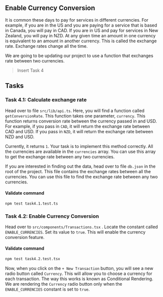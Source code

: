## Enable Currency Conversion
It is common these days to pay for services in different currencies. For example, if you are in the US and you are paying for a service that is based in Canada, you will pay in CAD. If you are in US and pay for services in New Zealand, you will pay in NZD.
 At any given time an amount in one currency is equivalent to an amount in another currency. This is called the exchange rate. Exchange rates change all the time. 

 We are going to be updating our project to use a function that exchanges rate between two currencies.

 > Insert Task 4

## Tasks
### Task 4.1: Calculate exchange rate
Head over to file `src/lib/api.ts`. Here, you will find a function called `getConversionRate`. This function takes one parameter, `currency`. This function returns conversion rate between the currency passed in and USD. For example, if you pass in `CAD`, it will return the exchange rate between CAD and USD. If you pass in `NZD`, it will return the exchange rate between NZD and USD.

Currently, it returns `1`. Your task is to implement this method correctly. All the currencies are available in the `currencies` array. You can use this array to get the exchange rate between any 
two currencies.

If you are interested in finding out the data, head over to file `db.json` in the root of the project. This file contains the exchange rates between all the currencies. You can use this file to find the exchange rate between any two currencies.

#### Validate command
```bash
npm test task4.1.test.ts
```

### Task 4.2: Enable Currency Conversion
Head over to `src/components/Transactions.tsx` . Locate the constant called `ENABLE_CURRENCIES`. Set its value to `true`. This will enable the currency conversion feature.


#### Validate command
```bash
npm test task4.2.test.tsx
```

Now, when you click on the `+ New Transaction` button, you will see a new radio button called `Currency`. This will allow you to choose a currency for each transaction. The way this works is known as Conditional Rendering. We are rendering the `Currency` radio button only when the `ENABLE_CURRENCIES` constant is set to `true`.
